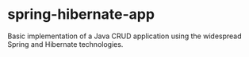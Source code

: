 # spring-hibernate-app
Basic implementation of a Java CRUD application using the widespread Spring and Hibernate technologies.
